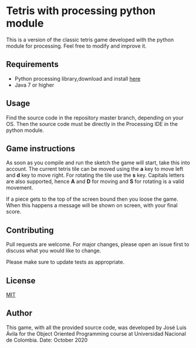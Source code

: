 # Tetris with processing python module

This is a version of the classic tetris game developed with the python module for processing. Feel free to modify and improve it.

## Requirements

 - Python processing library,download and install [here][1] 
 - Java 7 or higher

## Usage
Find the source code  in the repository master branch, depending on your OS. Then the source code must be directly in the Processing IDE in the python module. 

## Game instructions
As soon as you compile and run the sketch the game will start, take this into account. The current tetris tile can be moved using the **a** key to move left and **d** key to move right. For rotating the tile use the **s** key. Capitals letters are also supported, hence **A** and **D** for moving and **S** for rotating is a valid movement.

If a piece gets to the top of the screen bound then you loose the game. When this happens a message will be shown on screen, with your final score.

## Contributing
Pull requests are welcome. For major changes, please open an issue first to discuss what you would like to change.

Please make sure to update tests as appropriate.

## License
[MIT](https://choosealicense.com/licenses/mit/)


  [1]: https://github.com/jdf/processing.py

## Author
This game, with all the provided source code, was developed by José Luis Ávila for the Object Oriented Programming course at Universidad Nacional de Colombia. 
Date: October 2020
